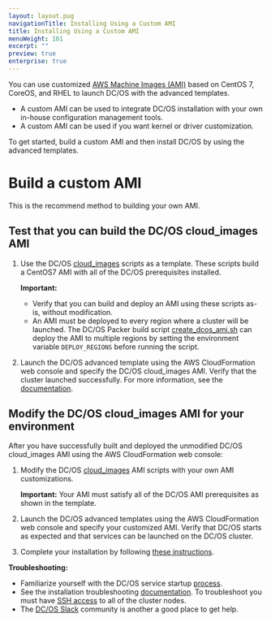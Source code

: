 ```yaml
---
layout: layout.pug
navigationTitle: Installing Using a Custom AMI
title: Installing Using a Custom AMI
menuWeight: 101
excerpt: ""
preview: true
enterprise: true
---
```

You can use customized [AWS Machine Images (AMI)](http://docs.aws.amazon.com/AWSEC2/latest/UserGuide/AMIs.html) based on CentOS 7, CoreOS, and RHEL to launch DC/OS with the advanced templates.

- A custom AMI can be used to integrate DC/OS installation with your own in-house configuration management tools.
- A custom AMI can be used if you want kernel or driver customization.

To get started, build a custom AMI and then install DC/OS by using the advanced templates.

# Build a custom AMI

This is the recommend method to building your own AMI.

## Test that you can build the DC/OS cloud_images AMI

1. Use the DC/OS [cloud_images](https://github.com/dcos/dcos/tree/master/cloud_images) scripts as a template. These scripts build a CentOS7 AMI with all of the DC/OS prerequisites installed.
    
    **Important:**
    
    - Verify that you can build and deploy an AMI using these scripts as-is, without modification. 
    - An AMI must be deployed to every region where a cluster will be launched. The DC/OS Packer build script [create_dcos_ami.sh](https://github.com/dcos/dcos/blob/master/cloud_images/centos7/create_dcos_ami.sh) can deploy the AMI to multiple regions by setting the environment variable `DEPLOY_REGIONS` before running the script.

2. Launch the DC/OS advanced template using the AWS CloudFormation web console and specify the DC/OS cloud_images AMI. Verify that the cluster launched successfully. For more information, see the [documentation](/1.10/installing/ent/cloud/aws/advanced/#launch).

## Modify the DC/OS cloud_images AMI for your environment

After you have successfully built and deployed the unmodified DC/OS cloud_images AMI using the AWS CloudFormation web console:

1. Modify the DC/OS [cloud_images](https://github.com/dcos/dcos/tree/master/cloud_images) AMI scripts with your own AMI customizations.
    
    **Important:** Your AMI must satisfy all of the DC/OS AMI prerequisites as shown in the template.

2. Launch the DC/OS advanced templates using the AWS CloudFormation web console and specify your customized AMI. Verify that DC/OS starts as expected and that services can be launched on the DC/OS cluster.

3. Complete your installation by following [these instructions](/1.10/installing/ent/cloud/aws/advanced/#launch).

**Troubleshooting:**

- Familiarize yourself with the DC/OS service startup [process](/1.10/overview/architecture/boot-sequence/). 
- See the installation troubleshooting [documentation](/1.10/installing/ent/troubleshooting/). To troubleshoot you must have [SSH access](/1.10/administering-clusters/sshcluster/) to all of the cluster nodes. 
- The [DC/OS Slack](/support/) community is another a good place to get help.